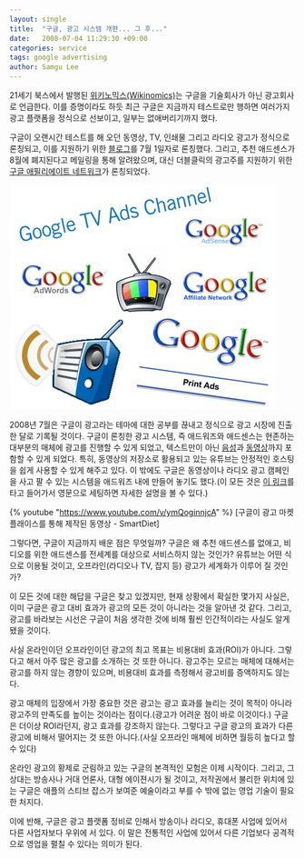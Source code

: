 ```yaml
---
layout: single
title:  "구글, 광고 시스템 개편... 그 후..."
date:   2008-07-04 11:29:30 +09:00
categories: service
tags: google advertising
author: Samgu Lee
---
```

21세기 북스에서 발행된 [위키노믹스(Wikinomics)](http://books.google.com/books?id=YPMwAAAACAAJ&#038;dq=wikinomics&#038;ei=LBduSLvGApTIsQPJp8C8Bg&#038;hl=ko)는 구글을 기술회사가 아닌 광고회사로 언급한다. 이를 증명이라도 하듯 최근 구글은 지금까지 테스트로만 행하면 여러가지 광고 플랫폼을 정식으로 선보이고, 일부는 없애버리기까지 했다.

구글이 오랜시간 테스트를 해 오던 동영상, TV, 인쇄물 그리고 라디오 광고가 정식으로 론칭되고, 이를 지원하기 위한 [블로그](http://google-tmads.blogspot.com/2008/06/google-offline-goes-online.html)를 7월 1일자로 론칭했다. 그리고, 추천 애드센스가 8월에 폐지된다고 메일링을 통해 알려왔으며, 대신 더블클릭의 광고주를 지원하기 위한 [구글 애필리에이트 네트워크](http://www.google.com/ads/affiliatenetwork/)가 론칭되었다.

![구글 광고 플랫폼 2008](/assets/google_advertising_platform.gif)

2008년 7월은 구글이 광고라는 테마에 대한 공부를 끊내고 정식으로 광고 시장에 진출한 달로 기록될 것이다. 구글이 론칭한 광고 시스템, 즉 애드워즈와 애드센스는 현존하는 대부분의 매체에 광고를 진행할 수 있게 되었고, 텍스트만이 아닌 [음성](http://www.google.com/adwords/audioads/ads.html)과 [동영상](http://www.youtube.com/view_play_list?p=5D57BC1EADB79312)까지 포함할 수 있게 되었다. 특히, 동영상의 저장소로 활용되고 있는 유튜브는 안정적인 호스팅을 쉽게 사용할 수 있게 해주고 있다. 이 밖에도 구글은 동영상이나 라디오 광고 캠페인을 사고 팔 수 있는 시스템을 애드워즈 내에 만들어 놓기도 했다.(이 모든 것은 [이 링크](https://adwords.google.com/support/bin/topic.py?topic=1501)를 타고 들어가서 영문으로 세팅하면 자세한 설명을 볼 수 있다.)

{% youtube "https://www.youtube.com/v/ymQoginnjcA" %}
[구글이 광고 마켓플래이스를 통해 제작된 동영상 - SmartDiet]

그렇다면, 구글이 지금까지 배운 점은 무엇일까? 구글은 왜 추천 애드센스를 없애고, 비디오를 위한 애드센스를 전세계를 대상으로 서비스하지 않는 것인가? 유튜브는 어떤 식으로 이용될 것이고, 오프라인(라디오나 TV, 잡지 등) 광고가 세계화가 이루어 질 것인가?

이 모든 것에 대한 해답을 구글은 찾고 있겠지만, 현재 상황에서 확실한 몇가지 사실은, 이미 구글은 광고 대비 효과가 광고의 모든 것이 아니라는 것을 알아낸 것 같다. 그리고, 광고를 바라보는 시선은 구글이 처음 생각한 것에 비해 훨씬 인간적이라는 사실도 알게 됐을 것이다.

사실 온라인이던 오프라인이던 광고의 최고 목표는 비용대비 효과(ROI)가 아니다. 그렇다고 해서 아주 많은 광고를 소개하는 것 또한 아니다. 광고주는 모르는 매체에 대해서는 광고를 하지 않는 경향이 있으며, 비용대비 효과를 측정해서 광고비를 증액하지도 않는다.

광고 매체의 입장에서 가장 중요한 것은 광고는 광고 효과를 늘리는 것이 목적이 아니라 광고주의 만족도를 높이는 것이라는 점이다.(광고가 어려운 점이 바로 이것이다.) 구글은 더이상 ROI라던지, 광고 효과를 강조하지 않는다. 그렇다고 구글 광고의 효과가 다른 광고에 비해서 떨어지는 것 또한 아니다.(사실 오프라인 매체에 비하면 월등히 높다고 할 수 있다)

온라인 광고의 황제로 군림하고 있는 구글의 본격적인 모험은 이제 시작이다. 그리고, 그 상대는 방송사나 거대 언론사, 대형 에이젼시가 될 것이고, 저작권에서 불리한 위치에 있는 구글은 애플의 스티브 잡스가 보여준 예술이라고 부를 수 밖에 없는 영업 기술이 필요한 처지다.

이에 반해, 구글은 광고 플랫폼 정비로 인해서 방송이나 라디오, 휴대폰 사업에 있어서 다른 사업자보다 우위에 서 있다. 이 말은 전통적인 사업에 있어서 다른 기업보다 공격적으로 영업을 펼칠 수 있다는 의미가 된다.
